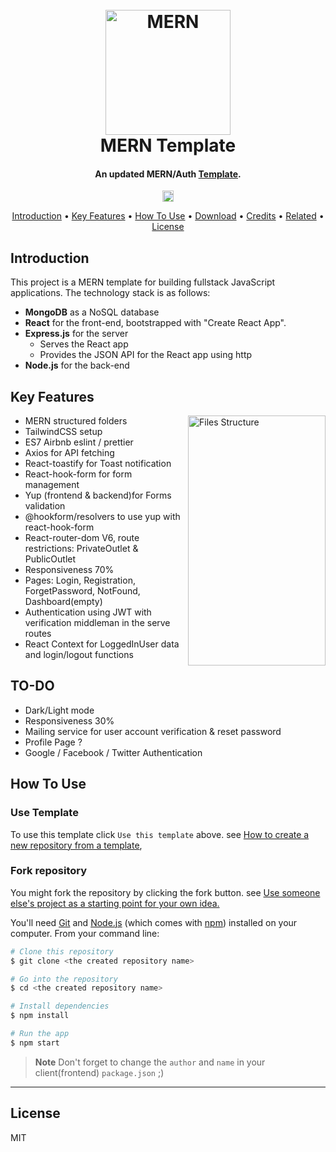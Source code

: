 <h1 align="center">
  <br>
  <a href="https://github.com/Youssef-kobi/MERN-Template"><img src="https://raw.githubusercontent.com/Youssef-kobi/MERN-Template/main/client/public/Logo.png" alt="MERN" width="200"></a>
  <br>
  MERN Template
  <br>
</h1>

<h4 align="center">An updated MERN/Auth <a href="https://github.com/Youssef-kobi/MERN-Template" target="_blank">Template</a>.</h4>

<p align="center">
 <a href="https://img.shields.io/npm/v/npm?style=plastic"><img src="https://img.shields.io/npm/v/npm?style=plastic" alt="npm version" height="18"></a>
</p>

<p align="center">
	<a href="#introduction">Introduction</a> •
  <a href="#key-features">Key Features</a> •
  <a href="#how-to-use">How To Use</a> •
  <a href="#download">Download</a> •
  <a href="#credits">Credits</a> •
  <a href="#related">Related</a> •
  <a href="#license">License</a>
</p>

<!-- ![screenshot](https://raw.githubusercontent.com/amitmerchant1990/electron-markdownify/master/app/img/markdownify.gif) -->

## Introduction

This project is a MERN template for building fullstack JavaScript applications. The technology stack is as follows:

- **MongoDB** as a NoSQL database
- **React** for the front-end, bootstrapped with "Create React App".
- **Express.js** for the server
  - Serves the React app
  - Provides the JSON API for the React app using http
- **Node.js** for the back-end

## Key Features

<img align="right"  width="220" height="400" src="https://user-images.githubusercontent.com/52678976/190696479-54fcb58b-ece0-49d4-b469-b37c0c16b45f.PNG" alt="Files Structure"/>

- MERN structured folders
- TailwindCSS setup
- ES7 Airbnb eslint / prettier
- Axios for API fetching
- React-toastify for Toast notification
- React-hook-form for form management
- Yup (frontend & backend)for Forms validation
- @hookform/resolvers to use yup with react-hook-form
- React-router-dom V6, route restrictions: PrivateOutlet & PublicOutlet
- Responsiveness 70%
- Pages: Login, Registration, ForgetPassword, NotFound, Dashboard(empty)
- Authentication using JWT with verification middleman in the serve routes
- React Context for LoggedInUser data and login/logout functions

## TO-DO

- Dark/Light mode
- Responsiveness 30%
- Mailing service for user account verification & reset password
- Profile Page ?
- Google / Facebook / Twitter Authentication

## How To Use
### Use Template

To use this template click `Use this template` above. see <a href="https://docs.github.com/en/repositories/creating-and-managing-repositories/creating-a-repository-from-a-template#creating-a-repository-from-a-template" >How to create a new repository from a template<a/>,
### Fork repository
You might fork the repository by clicking the fork button. see <a href="https://docs.github.com/en/get-started/quickstart/fork-a-repo#use-someone-elses-project-as-a-starting-point-for-your-own-idea" >Use someone else's project as a starting point for your own idea.<a/>

You'll need [Git](https://git-scm.com) and [Node.js](https://nodejs.org/en/download/) (which comes with [npm](http://npmjs.com)) installed on your computer. From your command line:

```bash
# Clone this repository
$ git clone <the created repository name>

# Go into the repository
$ cd <the created repository name>

# Install dependencies
$ npm install

# Run the app
$ npm start
```

> **Note**
> Don't forget to change the `author` and `name` in your client(frontend) `package.json` ;) 

----
## License

MIT

